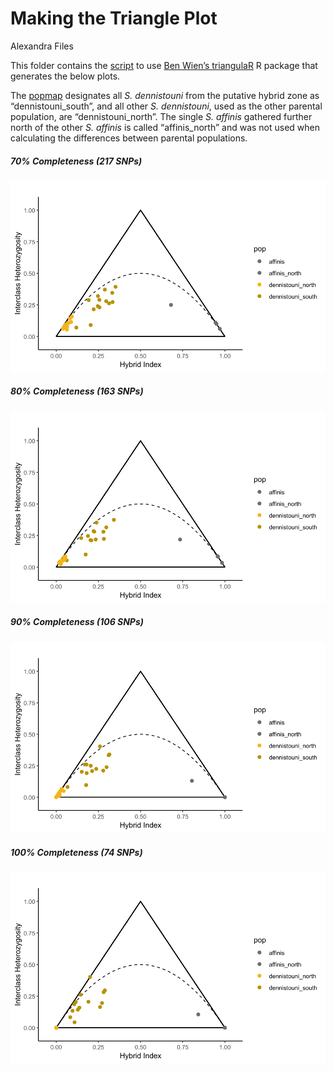 Making the Triangle Plot
================
Alexandra Files

This folder contains the [script](./Sterrhoptilus_TrianglePlot.R) to use
[Ben Wien’s triangulaR](https://github.com/omys-omics/triangulaR) R
package that generates the below plots.

The [popmap](./Sterrhoptilus_popmap.txt) designates all *S. dennistouni*
from the putative hybrid zone as “dennistouni_south”, and all other *S.
dennistouni*, used as the other parental population, are
“dennistouni_north”. The single *S. affinis* gathered further north of
the other *S. affinis* is called “affinis_north” and was not used when
calculating the differences between parental populations.

##### 70% Completeness (217 SNPs)

![](Sterrhoptilus_TrianglePlot_70Complete.svg)

##### 80% Completeness (163 SNPs)

![](Sterrhoptilus_TrianglePlot_80Complete.svg)

##### 90% Completeness (106 SNPs)

![](Sterrhoptilus_TrianglePlot_90Complete.svg)

##### 100% Completeness (74 SNPs)

![](Sterrhoptilus_TrianglePlot_100Complete.svg)
